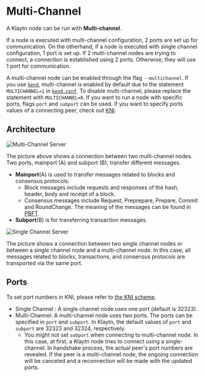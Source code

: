 # Multi-Channel

A Klaytn node can be run with **Multi-channel**.

If a node is executed with multi-channel configuration, 2 ports are set up for communication. On the otherhand, if a node is executed with single channel configuration, 1 port is set up. If 2 multi-channel nodes are trying to connect, a connection is established using 2 ports. Otherwise, they will use 1 port for communication.

A multi-channel node can be enabled through the flag `--multichannel`. If you use [`kend`](../../node/endpoint-node/operation-guide/starting-stopping-en.md), multi-channel is enabled by default due to the statement `MULTICHANNEL=1` in [`kend.conf`](../../node/endpoint-node/operation-guide/configuration.md). To disable multi-channel, please replace the statement with `MULTICHANNEL=0`. If you want to run a node with specific ports, flags `port` and `subport` can be used. If you want to specify ports values of a connecting peer, check out [KNI](kni.md).

## Architecture <a href="#architecture" id="architecture"></a>

![Multi-Channel Server](../images/multichannel.png)

The picture above shows a connection between two multi-channel nodes. Two ports, mainport (A) and subport (B), transfer different messages.

* **Mainport**(A) is used to transfer messages related to blocks and consensus protocols.
  * Block messages include requests and responses of the hash, header, body and receipt of a block.
  * Consensus messages include Request, Preprepare, Prepare, Commit and RoundChange. The meaning of the messages can be found in [PBFT](consensus-mechanism.md#pbft-practical-byzantine-fault-tolerance).
* **Subport**(B) is for transferring transaction messages.

![Single Channel Server](../images/singlechannel.png)

The picture shows a connection between two single channel nodes or between a single channel node and a multi-channel node. In this case, all messages related to blocks, transactions, and consensus protocols are transported via the same port.

## Ports <a href="#multichannel-port" id="multichannel-port"></a>

To set port numbers in KNI, please refer to [the KNI scheme](kni.md).

* Single Channel : A single channel node uses one port (default is 32323).
* Multi-Channel: A multi-channel node uses two ports. The ports can be specified in `port` and `subport`. In Klaytn, the default values of `port` and `subport` are 32323 and 32324, respectively.
  * You might not set `subport` when connecting to multi-channel node. In this case, at first, a Klaytn node tries to connect using a single-channel. In handshake process, the actual peer's port numbers are revealed. If the peer is a multi-channel node, the ongoing connection will be canceled and a reconnection will be made with the updated ports.
